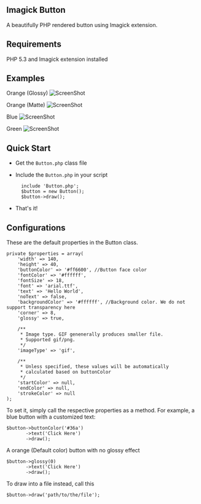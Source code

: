 Imagick Button
--------------

A beautifully PHP rendered button using Imagick extension.


Requirements
------------

PHP 5.3 and Imagick extension installed


Examples
--------
Orange (Glossy)
![ScreenShot](https://raw.github.com/chaoszcat/imagickbutton/master/demo/orange_glossy.gif)

Orange (Matte)
![ScreenShot](https://raw.github.com/chaoszcat/imagickbutton/master/demo/orange.gif)

Blue
![ScreenShot](https://raw.github.com/chaoszcat/imagickbutton/master/demo/blue.gif)

Green
![ScreenShot](https://raw.github.com/chaoszcat/imagickbutton/master/demo/green.gif)

Quick Start
-----------

- Get the `Button.php` class file
- Include the `Button.php` in your script

        include 'Button.php';
        $button = new Button();
        $button->draw();

- That's it!


Configurations
--------------

These are the default properties in the Button class.

	private $properties = array(
		'width' => 140,
		'height' => 40,
		'buttonColor' => '#ff6600', //Button face color
		'fontColor' => '#ffffff',
		'fontSize' => 18,
		'font' => 'arial.ttf',
		'text' => 'Hello World',
		'noText' => false,
		'backgroundColor' => '#ffffff', //Background color. We do not support transparency here
		'corner' => 8,
		'glossy' => true,
		
		/**
		 * Image type. GIF genenerally produces smaller file.
		 * Supported gif/png.
		 */
		'imageType' => 'gif',
		
		/**
		 * Unless specified, these values will be automatically
		 * calculated based on buttonColor
		 */
		'startColor' => null,
		'endColor' => null,
		'strokeColor' => null
	);

To set it, simply call the respective properties as a method. For example, a blue button with a customized text:

    $button->buttonColor('#36a')
           ->text('Click Here')
           ->draw();


A orange (Default color) button with no glossy effect

    $button->glossy(0)
           ->text('Click Here')
           ->draw();

To draw into a file instead, call this

    $button->draw('path/to/the/file');